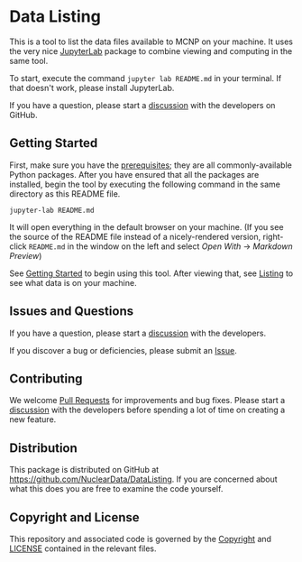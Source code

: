 # Data Listing
This is a tool to list the data files available to MCNP on your machine. It uses the very nice [JupyterLab](https://jupyter.org) package to combine viewing and computing in the same tool.

To start, execute the command `jupyter lab README.md` in your terminal. If that doesn't work, please install JupyterLab.

If you have a question, please start a [discussion](https://github.com/NuclearData/DataListing/discussions/) with the developers on GitHub.

## Getting Started
First, make sure you have the [prerequisites](Requirements.ipynb); they are all commonly-available Python packages. After you have ensured that all the packages are installed, begin the tool by executing the following command in the same directory as this README file. 

```shell
jupyter-lab README.md
```

It will open everything in the default browser on your machine. (If you see the source of the README file instead of a nicely-rendered version, right-click `README.md` in the window on the left and select *Open With* -> *Markdown Preview*)


See [Getting Started](GettingStarted.ipynb) to begin using this tool. After viewing that, see [Listing](Listing.md) to see what data is on your machine.

## Issues and Questions
If you have a question, please start a [discussion](https://github.com/NuclearData/DataListing/discussions/) with the developers.

If you discover a bug or deficiencies, please submit an [Issue](https://github.com/NuclearData/DataListing/issues).

## Contributing
We welcome [Pull Requests](https://github.com/NuclearData/DataListing/pulls) for improvements and bug fixes. Please start a [discussion](https://github.com/NuclearData/DataListing/discussions) with the developers before spending a lot of time on creating a new feature.

## Distribution
This package is distributed on GitHub at <https://github.com/NuclearData/DataListing>.
If you are concerned about what this does you are free to examine the code yourself.

## Copyright and License
This repository and associated code is governed by the [Copyright](Copyright) and [LICENSE](LICENSE) contained in the relevant files.
